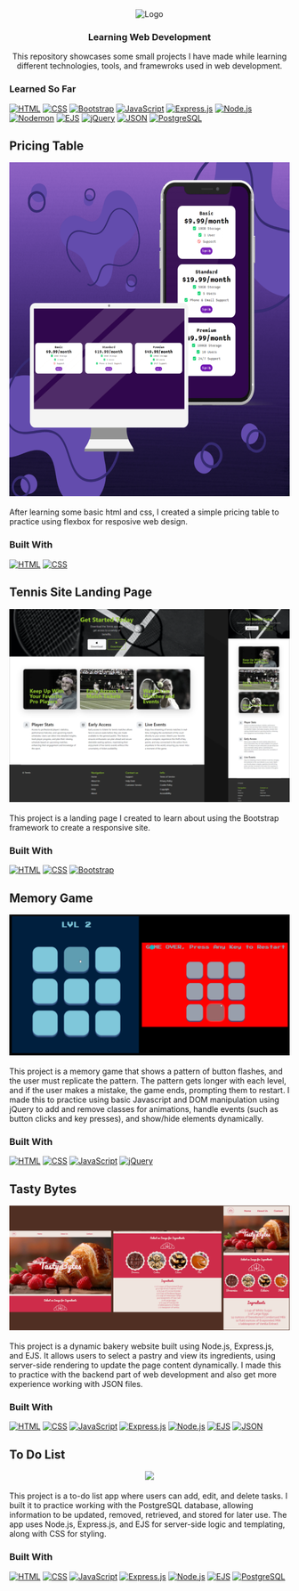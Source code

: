 <!--Heading-->
<a id="readme-top"></a>
<br />
<div align="center">
  <img src="https://cdn-icons-png.flaticon.com/512/6611/6611876.png" alt="Logo" width="200" height="200">
  <h3 align="center">Learning Web Development</h3>
  <p align="center">
    This repository showcases some small projects I have made while learning different technologies, tools, and framewroks used in web development.
  </p>
</div>

### Learned So Far
[![HTML][html-shield]][html-url]
[![CSS][css-shield]][css-url]
[![Bootstrap][bootstrap-shield]][bootstrap-url]
[![JavaScript][javascript-shield]][javascript-url]
[![Express.js][express-shield]][express-url]
[![Node.js][nodejs-shield]][nodejs-url]
[![Nodemon][nodemon-shield]][nodemon-url]
[![EJS][ejs-shield]][ejs-url]
[![jQuery][jquery-shield]][jquery-url]
[![JSON][json-shield]][json-url]
[![PostgreSQL][postgres-shield]][postgres-url]

<!-- Pricing Table -->
## Pricing Table
<div align="center">
  <img src="Pricing Table/Pricing Table Preview.png" width="auto" height="600">
</div>
<br/>
After learning some basic html and css, I created a simple pricing table to practice using flexbox for resposive web design. 

### Built With
[![HTML][html-shield]][html-url]
[![CSS][css-shield]][css-url]

<!-- Tennis Site Landing Page -->
## Tennis Site Landing Page
<div align="center">
  <img src="Tennis Site/Tennis Page Preview.png" width="auto" height="auto">
</div>
<br/>
This project is a landing page I created to learn about using the Bootstrap framework to create a responsive site.

### Built With
[![HTML][html-shield]][html-url]
[![CSS][css-shield]][css-url]
[![Bootstrap][bootstrap-shield]][bootstrap-url]

<!--Memory Game-->
## Memory Game
<div align="center">
  <img src="Memory Game/GameImages.png" width="auto" height="auto">
</div>
<br/>
This project is a memory game that shows a pattern of button flashes, and the user must replicate the pattern. The pattern gets longer with each level, and if the user makes a mistake, the game ends, prompting them to restart. 
I made this to practice using basic Javascript and DOM manipulation using jQuery to add and remove classes for animations, handle events (such as button clicks and key presses), and show/hide elements dynamically.

### Built With
[![HTML][html-shield]][html-url]
[![CSS][css-shield]][css-url]
[![JavaScript][javascript-shield]][javascript-url]
[![jQuery][jquery-shield]][jquery-url]

<!--Tasty Bytes-->
## Tasty Bytes
<div align="center">
  <img src="Tasty Bytes/TastyBytesPreview.png" width="auto" height="auto">
</div>
<br/>
This project is a dynamic bakery website built using Node.js, Express.js, and EJS. It allows users to select a pastry and view its ingredients, using server-side rendering to update the page content dynamically. I made this to practice with the backend part of web development and also get more experience working with JSON files.

### Built With
[![HTML][html-shield]][html-url]
[![CSS][css-shield]][css-url]
[![JavaScript][javascript-shield]][javascript-url]
[![Express.js][express-shield]][express-url]
[![Node.js][nodejs-shield]][nodejs-url]
[![EJS][ejs-shield]][ejs-url]
[![JSON][json-shield]][json-url]

<!--To Do List-->
## To Do List
<div align="center">
  <img src="To Do List/PreviewImg.png" width="auto" height="auto">
</div>
<br/>
This project is a to-do list app where users can add, edit, and delete tasks. I built it to practice working with the PostgreSQL database, allowing information to be updated, removed, retrieved, and stored for later use. The app uses Node.js, Express.js, and EJS for server-side logic and templating, along with CSS for styling.

### Built With
[![HTML][html-shield]][html-url]
[![CSS][css-shield]][css-url]
[![JavaScript][javascript-shield]][javascript-url]
[![Express.js][express-shield]][express-url]
[![Node.js][nodejs-shield]][nodejs-url]
[![EJS][ejs-shield]][ejs-url]
[![PostgreSQL][postgres-shield]][postgres-url]

<!-- MARKDOWN LINKS & IMAGES -->
[css-shield]: https://img.shields.io/badge/CSS3-1572B6?style=for-the-badge&logo=css3&logoColor=white
[css-url]: https://developer.mozilla.org/en-US/docs/Web/CSS
[html-shield]: https://img.shields.io/badge/HTML5-E34F26?style=for-the-badge&logo=html5&logoColor=white
[html-url]: https://developer.mozilla.org/en-US/docs/Web/HTML
[bootstrap-shield]: https://img.shields.io/badge/Bootstrap-7952B3?style=for-the-badge&logo=bootstrap&logoColor=white
[bootstrap-url]: https://getbootstrap.com/
[express-shield]: https://img.shields.io/badge/Express.js-000000?style=for-the-badge&logo=express&logoColor=white
[express-url]: https://expressjs.com/
[nodejs-shield]: https://img.shields.io/badge/Node.js-339933?style=for-the-badge&logo=node.js&logoColor=white
[nodejs-url]: https://nodejs.org/
[ejs-shield]: https://img.shields.io/badge/EJS-6A6A6A?style=for-the-badge&logo=ejs&logoColor=white
[ejs-url]: https://ejs.co/
[javascript-shield]: https://img.shields.io/badge/JavaScript-F7DF1E?style=for-the-badge&logo=javascript&logoColor=black
[javascript-url]: https://developer.mozilla.org/en-US/docs/Web/JavaScript
[jquery-shield]: https://img.shields.io/badge/jQuery-0769AD?style=for-the-badge&logo=jquery&logoColor=white
[jquery-url]: https://jquery.com/
[json-shield]: https://img.shields.io/badge/JSON-000000?style=for-the-badge&logo=json&logoColor=white
[json-url]: https://www.json.org/
[nodemon-shield]: https://img.shields.io/badge/Nodemon-76D04B?style=for-the-badge&logo=nodemon&logoColor=white
[nodemon-url]: https://nodemon.io/
[postgres-shield]: https://img.shields.io/badge/PostgreSQL-4169E1?style=for-the-badge&logo=postgresql&logoColor=white
[postgres-url]: https://www.postgresql.org/
